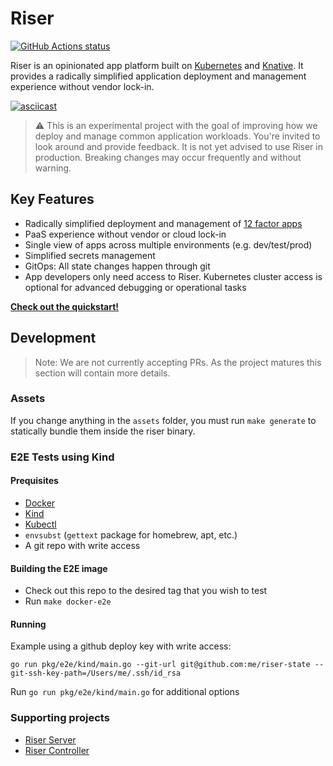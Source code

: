 # Riser

<p align="left">
    <a href="https://github.com/riser-platform/riser"><img alt="GitHub Actions status" src="https://github.com/riser-platform/riser/workflows/Build/badge.svg"></a>
</p>

Riser is an opinionated app platform built on [Kubernetes](https://kubernetes.io/) and [Knative](https://knative.dev). It provides a radically simplified application deployment and management experience without vendor lock-in.

[![asciicast](https://asciinema.org/a/277448.svg)](https://asciinema.org/a/277448?autoplay=1&cols=160&rows=40)

> :warning: This is an experimental project with the goal of improving how we deploy and manage common application workloads. You're invited to look around and provide feedback. It is not yet advised to use Riser in production. Breaking changes may occur frequently and without warning.

## Key Features

- Radically simplified deployment and management of [12 factor apps](https://12factor.net/)
- PaaS experience without vendor or cloud lock-in
- Single view of apps across multiple environments (e.g. dev/test/prod)
- Simplified secrets management
- GitOps: All state changes happen through git
- App developers only need access to Riser. Kubernetes cluster access is optional for advanced debugging or operational tasks

**[Check out the quickstart!](https://docs.riser.dev/docs/quickstart/)**

## Development

> Note: We are not currently accepting PRs. As the project matures this section will contain more details.

### Assets

If you change anything in the `assets` folder, you must run `make generate` to statically bundle them inside the riser binary.

### E2E Tests using Kind

#### Prequisites

- [Docker](https://docs.docker.com/get-docker/)
- [Kind](https://kind.sigs.k8s.io/docs/user/quick-start/)
- [Kubectl](https://kubernetes.io/docs/tasks/tools/install-kubectl/)
- `envsubst` (`gettext` package for homebrew, apt, etc.)
- A git repo with write access

#### Building the E2E image

- Check out this repo to the desired tag that you wish to test
- Run `make docker-e2e`

#### Running

Example using a github deploy key with write access:
```
go run pkg/e2e/kind/main.go --git-url git@github.com:me/riser-state --git-ssh-key-path=/Users/me/.ssh/id_rsa
```

Run `go run pkg/e2e/kind/main.go` for additional options


### Supporting projects

- [Riser Server](https://github.com/riser-platform/riser-server)
- [Riser Controller](https://github.com/riser-platform/riser-controller)

